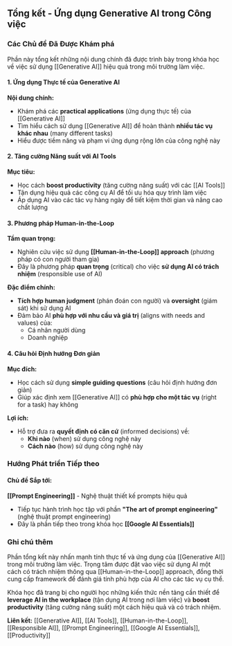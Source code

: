 ## Tổng kết - Ứng dụng Generative AI trong Công việc

### Các Chủ đề Đã Được Khám phá

Phần này tổng kết những nội dung chính đã được trình bày trong khóa học về việc sử dụng [[Generative AI]] hiệu quả trong môi trường làm việc.

#### 1. Ứng dụng Thực tế của Generative AI

**Nội dung chính:**

- Khám phá các **practical applications** (ứng dụng thực tế) của [[Generative AI]]
- Tìm hiểu cách sử dụng [[Generative AI]] để hoàn thành **nhiều tác vụ khác nhau** (many different tasks)
- Hiểu được tiềm năng và phạm vi ứng dụng rộng lớn của công nghệ này


#### 2. Tăng cường Năng suất với AI Tools

**Mục tiêu:**

- Học cách **boost productivity** (tăng cường năng suất) với các [[AI Tools]]
- Tận dụng hiệu quả các công cụ AI để tối ưu hóa quy trình làm việc
- Áp dụng AI vào các tác vụ hàng ngày để tiết kiệm thời gian và nâng cao chất lượng


#### 3. Phương pháp Human-in-the-Loop

**Tầm quan trọng:**

- Nghiên cứu việc sử dụng **[[Human-in-the-Loop]] approach** (phương pháp có con người tham gia)
- Đây là phương pháp **quan trọng** (critical) cho việc **sử dụng AI có trách nhiệm** (responsible use of AI)

**Đặc điểm chính:**

- **Tích hợp human judgment** (phán đoán con người) và **oversight** (giám sát) khi sử dụng AI
- Đảm bảo AI **phù hợp với nhu cầu và giá trị** (aligns with needs and values) của:
    - Cá nhân người dùng
    - Doanh nghiệp


#### 4. Câu hỏi Định hướng Đơn giản

**Mục đích:**

- Học cách sử dụng **simple guiding questions** (câu hỏi định hướng đơn giản)
- Giúp xác định xem [[Generative AI]] có **phù hợp cho một tác vụ** (right for a task) hay không

**Lợi ích:**

- Hỗ trợ đưa ra **quyết định có căn cứ** (informed decisions) về:
    - **Khi nào** (when) sử dụng công nghệ này
    - **Cách nào** (how) sử dụng công nghệ này


### Hướng Phát triển Tiếp theo

#### Chủ đề Sắp tới:

**[[Prompt Engineering]]** - Nghệ thuật thiết kế prompts hiệu quả

- Tiếp tục hành trình học tập với phần **"The art of prompt engineering"** (nghệ thuật prompt engineering)
- Đây là phần tiếp theo trong khóa học **[[Google AI Essentials]]**


### Ghi chú thêm

Phần tổng kết này nhấn mạnh tính thực tế và ứng dụng của [[Generative AI]] trong môi trường làm việc. Trọng tâm được đặt vào việc sử dụng AI một cách có trách nhiệm thông qua [[Human-in-the-Loop]] approach, đồng thời cung cấp framework để đánh giá tính phù hợp của AI cho các tác vụ cụ thể.

Khóa học đã trang bị cho người học những kiến thức nền tảng cần thiết để **leverage AI in the workplace** (tận dụng AI trong nơi làm việc) và **boost productivity** (tăng cường năng suất) một cách hiệu quả và có trách nhiệm.

**Liên kết:** [[Generative AI]], [[AI Tools]], [[Human-in-the-Loop]], [[Responsible AI]], [[Prompt Engineering]], [[Google AI Essentials]], [[Productivity]]

